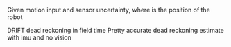 Given motion input and sensor uncertainty, where is the position of the robot

DRIFT dead reckoning in field time
Pretty accurate dead reckoning estimate with imu and no vision